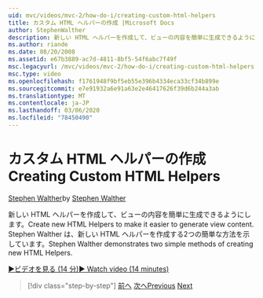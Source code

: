 ```yaml
---
uid: mvc/videos/mvc-2/how-do-i/creating-custom-html-helpers
title: カスタム HTML ヘルパーの作成 |Microsoft Docs
author: StephenWalther
description: 新しい HTML ヘルパーを作成して、ビューの内容を簡単に生成できるようにします。 Stephen Walther は、新しい HTML ヘルパーを作成する2つの簡単な方法を示しています。
ms.author: riande
ms.date: 08/20/2008
ms.assetid: e67b3889-ac7d-4811-8bf5-54f6abc7f49f
msc.legacyurl: /mvc/videos/mvc-2/how-do-i/creating-custom-html-helpers
msc.type: video
ms.openlocfilehash: f1761948f9bf5eb55e396b4334eca33cf34b899e
ms.sourcegitcommit: e7e91932a6e91a63e2e46417626f39d6b244a3ab
ms.translationtype: MT
ms.contentlocale: ja-JP
ms.lasthandoff: 03/06/2020
ms.locfileid: "78450490"
---
```

# <a name="creating-custom-html-helpers"></a><span data-ttu-id="1d7da-104">カスタム HTML ヘルパーの作成</span><span class="sxs-lookup"><span data-stu-id="1d7da-104">Creating Custom HTML Helpers</span></span>

<span data-ttu-id="1d7da-105">[Stephen Walther](https://github.com/StephenWalther)</span><span class="sxs-lookup"><span data-stu-id="1d7da-105">by [Stephen Walther](https://github.com/StephenWalther)</span></span>

<span data-ttu-id="1d7da-106">新しい HTML ヘルパーを作成して、ビューの内容を簡単に生成できるようにします。</span><span class="sxs-lookup"><span data-stu-id="1d7da-106">Create new HTML Helpers to make it easier to generate view content.</span></span> <span data-ttu-id="1d7da-107">Stephen Walther は、新しい HTML ヘルパーを作成する2つの簡単な方法を示しています。</span><span class="sxs-lookup"><span data-stu-id="1d7da-107">Stephen Walther demonstrates two simple methods of creating new HTML Helpers.</span></span>

[<span data-ttu-id="1d7da-108">&#9654;ビデオを見る (14 分)</span><span class="sxs-lookup"><span data-stu-id="1d7da-108">&#9654; Watch video (14 minutes)</span></span>](https://channel9.msdn.com/Blogs/ASP-NET-Site-Videos/creating-custom-html-helpers)

> [!div class="step-by-step"]
> <span data-ttu-id="1d7da-109">[前へ](creating-unit-tests-for-aspnet-mvc-applications.md)
> [次へ](creating-model-classes-with-linq-to-sql.md)</span><span class="sxs-lookup"><span data-stu-id="1d7da-109">[Previous](creating-unit-tests-for-aspnet-mvc-applications.md)
[Next](creating-model-classes-with-linq-to-sql.md)</span></span>
